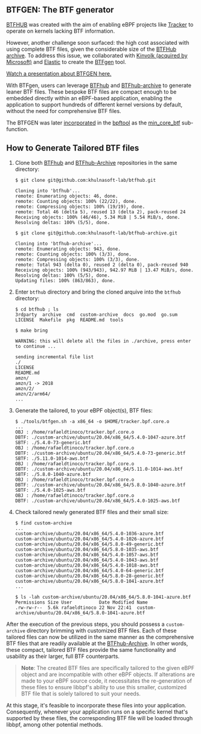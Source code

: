## BTFGEN: The BTF generator

[BTFHUB](https://github.com/khulnasoft-lab/btfhub) was created with the aim of enabling eBPF projects like [Tracker](https://github.com/khulnasoft/tracker) to operate on kernels lacking BTF information. 

However, another challenge soon surfaced: the high cost associated with using complete BTF files, given the considerable size of the [BTFHub archive](https://github.com/khulnasoft-lab/btfhub-archive). To address this issue, we collaborated with [Kinvolk (acquired by Microsoft)](https://github.com/kinvolk/) and [Elastic](https://github.com/elastic) to create the [BTFgen](https://github.com/kinvolk/btfgen) tool.

[Watch a presentation about BTFGEN here.](https://www.youtube.com/watch?v=ugzZpP4y25o)

With BTFgen, users can leverage [BTFhub](https://github.com/khulnasoft-lab/btfhub) and [BTFhub-archive](https://github.com/khulnasoft-lab/btfhub-archive) to generate leaner BTF files. These bespoke BTF files are compact enough to be embedded directly within an eBPF-based application, enabling the application to support hundreds of different kernel versions by default, without the need for comprehensive BTF files. 

The BTFGEN was later [incorporated](https://lore.kernel.org/bpf/20220215225856.671072-1-mauricio@kinvolk.io/) in the [bpftool](https://github.com/libbpf/bpftool) as the [min_core_btf](https://man.archlinux.org/man/bpftool-gen.8.en#bpftool~4) sub-function.

## How to Generate Tailored BTF files

1. Clone both [BTFhub](https://github.com/khulnasoft-lab/btfhub) and [BTFhub-Archive](https://github.com/khulnasoft-lab/btfhub-archive) repositories in the same directory:

    ```
    $ git clone git@github.com:khulnasoft-lab/btfhub.git
    
    Cloning into 'btfhub'...
    remote: Enumerating objects: 46, done.
    remote: Counting objects: 100% (22/22), done.
    remote: Compressing objects: 100% (19/19), done.
    remote: Total 46 (delta 5), reused 13 (delta 2), pack-reused 24
    Receiving objects: 100% (46/46), 5.34 MiB | 5.54 MiB/s, done.
    Resolving deltas: 100% (5/5), done.
    
    $ git clone git@github.com:khulnasoft-lab/btfhub-archive.git
    
    Cloning into 'btfhub-archive'...
    remote: Enumerating objects: 943, done.
    remote: Counting objects: 100% (3/3), done.
    remote: Compressing objects: 100% (3/3), done.
    remote: Total 943 (delta 0), reused 2 (delta 0), pack-reused 940
    Receiving objects: 100% (943/943), 942.97 MiB | 13.47 MiB/s, done.
    Resolving deltas: 100% (5/5), done.
    Updating files: 100% (863/863), done.
    ```

2. Enter `btfhub` directory and bring the cloned arquive into the `btfhub` directory:

    ```
    $ cd btfhub ; ls
    3rdparty  archive  cmd  custom-archive  docs  go.mod  go.sum  LICENSE  Makefile  pkg  README.md  tools
    
    $ make bring
    
    WARNING: this will delete all the files in ./archive, press enter to continue ...
    
    sending incremental file list
    ./
    LICENSE
    README.md
    amzn/
    amzn/1 -> 2018
    amzn/2/
    amzn/2/arm64/
    ...
    ```

3. Generate the tailored, to your eBPF object(s), BTF files:

    ```
    $ ./tools/btfgen.sh -a x86_64 -o $HOME/tracker.bpf.core.o
    ...
    OBJ : /home/rafaeldtinoco/tracker.bpf.core.o
    DBTF: ./custom-archive/ubuntu/20.04/x86_64/5.4.0-1047-azure.btf
    SBTF: ./5.4.0-73-generic.btf
    OBJ : /home/rafaeldtinoco/tracker.bpf.core.o
    DBTF: ./custom-archive/ubuntu/20.04/x86_64/5.4.0-73-generic.btf
    SBTF: ./5.11.0-1014-aws.btf
    OBJ : /home/rafaeldtinoco/tracker.bpf.core.o
    DBTF: ./custom-archive/ubuntu/20.04/x86_64/5.11.0-1014-aws.btf
    SBTF: ./5.8.0-1040-azure.btf
    OBJ : /home/rafaeldtinoco/tracker.bpf.core.o
    DBTF: ./custom-archive/ubuntu/20.04/x86_64/5.8.0-1040-azure.btf
    SBTF: ./5.4.0-1025-aws.btf
    OBJ : /home/rafaeldtinoco/tracker.bpf.core.o
    DBTF: ./custom-archive/ubuntu/20.04/x86_64/5.4.0-1025-aws.btf
    ```

4. Check tailored newly generated BTF files and their small size:

    ```
    $ find custom-archive
    ...
    custom-archive/ubuntu/20.04/x86_64/5.4.0-1036-azure.btf
    custom-archive/ubuntu/20.04/x86_64/5.4.0-1026-azure.btf
    custom-archive/ubuntu/20.04/x86_64/5.8.0-49-generic.btf
    custom-archive/ubuntu/20.04/x86_64/5.8.0-1035-aws.btf
    custom-archive/ubuntu/20.04/x86_64/5.4.0-1057-aws.btf
    custom-archive/ubuntu/20.04/x86_64/5.4.0-1043-aws.btf
    custom-archive/ubuntu/20.04/x86_64/5.4.0-1018-aws.btf
    custom-archive/ubuntu/20.04/x86_64/5.4.0-64-generic.btf
    custom-archive/ubuntu/20.04/x86_64/5.8.0-28-generic.btf
    custom-archive/ubuntu/20.04/x86_64/5.8.0-1041-azure.btf
    ...
  
    $ ls -lah custom-archive/ubuntu/20.04/x86_64/5.8.0-1041-azure.btf
    Permissions Size User          Date Modified Name
    .rw-rw-r--  5.6k rafaeldtinoco 22 Nov 22:41  custom-archive/ubuntu/20.04/x86_64/5.8.0-1041-azure.btf
    ```

After the execution of the previous steps, you should possess a `custom-archive` directory brimming with customized BTF files. Each of these tailored files can now be utilized in the same manner as the comprehensive BTF files that are readily available at the [BTFhub-Archive](https://github.com/khulnasoft-lab/btfhub-archive). In other words, these compact, tailored BTF files provide the same functionality and usability as their larger, full BTF counterparts.

> **Note**: The created BTF files are specifically tailored to the given eBPF object and are incompatible with other eBPF objects. If alterations are made to your eBPF source code, it necessitates the re-generation of these files to ensure libbpf's ability to use this smaller, customized BTF file that is solely tailored to suit your needs.

At this stage, it's feasible to incorporate these files into your application. Consequently, whenever your application runs on a specific kernel that's supported by these files, the corresponding BTF file will be loaded through libbpf, among other potential methods.
